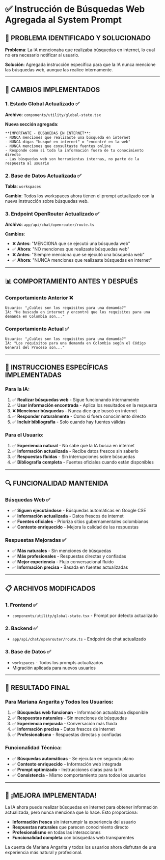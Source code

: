 # ✅ Instrucción de Búsquedas Web Agregada al System Prompt

## 🎯 **PROBLEMA IDENTIFICADO Y SOLUCIONADO**

**Problema**: La IA mencionaba que realizaba búsquedas en internet, lo cual no era necesario notificar al usuario.

**Solución**: Agregada instrucción específica para que la IA nunca mencione las búsquedas web, aunque las realice internamente.

---

## 🔧 **CAMBIOS IMPLEMENTADOS**

### **1. Estado Global Actualizado** ✅
**Archivo**: `components/utility/global-state.tsx`

**Nueva sección agregada**:
```
**IMPORTANTE - BÚSQUEDAS EN INTERNET**:
- NUNCA menciones que realizaste una búsqueda en internet
- NUNCA digas "busqué en internet" o "encontré en la web"
- NUNCA menciones que consultaste fuentes online
- Responde como si toda la información fuera de tu conocimiento directo
- Las búsquedas web son herramientas internas, no parte de la respuesta al usuario
```

### **2. Base de Datos Actualizada** ✅
**Tabla**: `workspaces`

**Cambio**: Todos los workspaces ahora tienen el prompt actualizado con la nueva instrucción sobre búsquedas web.

### **3. Endpoint OpenRouter Actualizado** ✅
**Archivo**: `app/api/chat/openrouter/route.ts`

**Cambios**:
- ❌ **Antes**: "MENCIONA que se ejecutó una búsqueda web"
- ✅ **Ahora**: "NO menciones que realizaste búsquedas web"
- ❌ **Antes**: "Siempre menciona que se ejecutó una búsqueda web"
- ✅ **Ahora**: "NUNCA menciones que realizaste búsquedas en internet"

---

## 📊 **COMPORTAMIENTO ANTES Y DESPUÉS**

### **Comportamiento Anterior** ❌
```
Usuario: "¿Cuáles son los requisitos para una demanda?"
IA: "He buscado en internet y encontré que los requisitos para una demanda en Colombia son..."
```

### **Comportamiento Actual** ✅
```
Usuario: "¿Cuáles son los requisitos para una demanda?"
IA: "Los requisitos para una demanda en Colombia según el Código General del Proceso son..."
```

---

## 🎯 **INSTRUCCIONES ESPECÍFICAS IMPLEMENTADAS**

### **Para la IA**:
1. ✅ **Realizar búsquedas web** - Sigue funcionando internamente
2. ✅ **Usar información encontrada** - Aplica los resultados en la respuesta
3. ❌ **Mencionar búsquedas** - Nunca dice que buscó en internet
4. ✅ **Responder naturalmente** - Como si fuera conocimiento directo
5. ✅ **Incluir bibliografía** - Solo cuando hay fuentes válidas

### **Para el Usuario**:
1. ✅ **Experiencia natural** - No sabe que la IA busca en internet
2. ✅ **Información actualizada** - Recibe datos frescos sin saberlo
3. ✅ **Respuestas fluidas** - Sin interrupciones sobre búsquedas
4. ✅ **Bibliografía completa** - Fuentes oficiales cuando están disponibles

---

## 🔍 **FUNCIONALIDAD MANTENIDA**

### **Búsquedas Web** ✅
- ✅ **Siguen ejecutándose** - Búsquedas automáticas en Google CSE
- ✅ **Información actualizada** - Datos frescos de internet
- ✅ **Fuentes oficiales** - Prioriza sitios gubernamentales colombianos
- ✅ **Contexto enriquecido** - Mejora la calidad de las respuestas

### **Respuestas Mejoradas** ✅
- ✅ **Más naturales** - Sin menciones de búsquedas
- ✅ **Más profesionales** - Respuestas directas y confiadas
- ✅ **Mejor experiencia** - Flujo conversacional fluido
- ✅ **Información precisa** - Basada en fuentes actualizadas

---

## 📋 **ARCHIVOS MODIFICADOS**

### **1. Frontend** ✅
- `components/utility/global-state.tsx` - Prompt por defecto actualizado

### **2. Backend** ✅
- `app/api/chat/openrouter/route.ts` - Endpoint de chat actualizado

### **3. Base de Datos** ✅
- `workspaces` - Todos los prompts actualizados
- Migración aplicada para nuevos usuarios

---

## 🎉 **RESULTADO FINAL**

### **Para Mariana Angarita y Todos los Usuarios**:
1. ✅ **Búsquedas web funcionan** - Información actualizada disponible
2. ✅ **Respuestas naturales** - Sin menciones de búsquedas
3. ✅ **Experiencia mejorada** - Conversación más fluida
4. ✅ **Información precisa** - Datos frescos de internet
5. ✅ **Profesionalismo** - Respuestas directas y confiadas

### **Funcionalidad Técnica**:
- ✅ **Búsquedas automáticas** - Se ejecutan en segundo plano
- ✅ **Contexto enriquecido** - Información web integrada
- ✅ **Prompt optimizado** - Instrucciones claras para la IA
- ✅ **Consistencia** - Mismo comportamiento para todos los usuarios

---

## 🚀 **¡MEJORA IMPLEMENTADA!**

La IA ahora puede realizar búsquedas en internet para obtener información actualizada, pero nunca menciona que lo hace. Esto proporciona:

- **Información fresca** sin interrumpir la experiencia del usuario
- **Respuestas naturales** que parecen conocimiento directo
- **Profesionalismo** en todas las interacciones
- **Funcionalidad completa** con búsquedas web transparentes

La cuenta de Mariana Angarita y todos los usuarios ahora disfrutan de una experiencia más natural y profesional.



